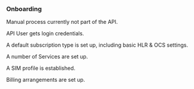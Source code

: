 ### Onboarding

Manual process currently not part of the API.

API User gets login credentials.

A default subscription type is set up, including basic HLR & OCS settings.

A number of Services are set up.

A SIM profile is established.

Billing arrangements are set up.
